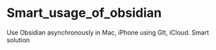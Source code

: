 # Smart_usage_of_obsidian
Use Obsidian asynchronously in Mac, iPhone using GIt, iCloud. Smart solution
